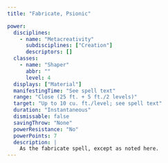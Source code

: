 ```yaml
---
title: "Fabricate, Psionic"

power:
  disciplines:
    - name: "Metacreativity"
      subdisciplines: ["Creation"]
      descriptors: []
  classes:
    - name: "Shaper"
      abbr: ""
      level: 4
  displays: ["Material"]
  manifestingTime: "See spell text"
  range: "Close (25 ft. + 5 ft./2 levels)"
  target: "Up to 10 cu. ft./level; see spell text"
  duration: "Instantaneous"
  dismissable: false
  savingThrow: "None"
  powerResistance: "No"
  powerPoints: 7
  description: |
    As the fabricate spell, except as noted here.
---
```


